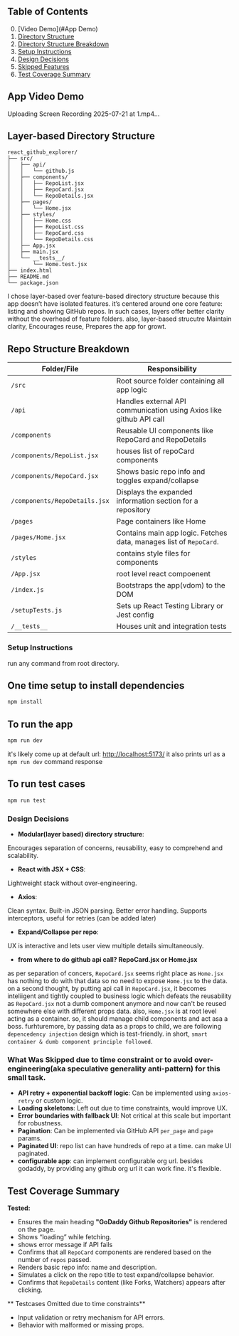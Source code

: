 

## Table of Contents
0. [Video Demo](#App Demo)
1. [Directory Structure](#layer-based-directory-structure)
2. [Directory Structure Breakdown](#repo-structure-breakdown)
3. [Setup Instructions](#setup-instructions)
4. [Design Decisions](#design-decisions)
5. [Skipped Features](#what-was-skipped-due-to-time-constraint-or-to-avoid-over-engineeringaka-speculative-generality-anti-pattern-for-this-small-task)
6. [Test Coverage Summary](#test-coverage-summary)

## App Video Demo

Uploading Screen Recording 2025-07-21 at 1.mp4…


## Layer-based Directory Structure
``` plaintext
react_github_explorer/
├── src/
│   ├── api/                
│   │   └── github.js
│   ├── components/         
│   │   ├── RepoList.jsx
│   │   ├── RepoCard.jsx
│   │   └── RepoDetails.jsx
│   ├── pages/              
│   │   └── Home.jsx     
│   ├── styles/             
│   │   ├── Home.css
│   │   ├── RepoList.css
│   │   ├── RepoCard.css
│   │   └── RepoDetails.css
│   ├── App.jsx  
│   ├── main.jsx                     
│   └── __tests__/          
│       └── Home.test.jsx             
├── index.html
├── README.md
└── package.json
```
I chose layer-based over feature-based directory structure because this app doesn’t have isolated features. it’s centered around one core feature: listing and showing GitHub repos. In such cases, layers offer better clarity without the overhead of feature folders. also, layer-based strucutre Maintain clarity, Encourages reuse, Prepares the app for growt.

## Repo Structure Breakdown

| Folder/File   | Responsibility                                  |
| ------------- | ----------------------------------------------- |
| `/src`        | Root source folder containing all app logic        |
| `/api`        | Handles external API communication using Axios like github API call       |
| `/components` | Reusable UI components like RepoCard and RepoDetails     |
| `/components/RepoList.jsx` | houses list of repoCard components     |
| `/components/RepoCard.jsx` | Shows basic repo info and toggles expand/collapse     |
| `/components/RepoDetails.jsx` | Displays the expanded information section for a repository     |
| `/pages`      | Page containers like Home                       |
| `/pages/Home.jsx`      | Contains main app logic. Fetches data, manages list of `RepoCard`.          |
| `/styles`     | contains style files for components                  |
| `/App.jsx`  | root level react compoenent        |
| `/index.js`  | Bootstraps the app(vdom) to the DOM        |
| `/setupTests.js`  | Sets up React Testing Library or Jest config      |
| `/__tests__`  | Houses unit and integration tests        |

### Setup Instructions
run any command from root directory.
## One time setup to install dependencies
```bash
npm install
```
## To run the app
```bash
npm run dev
```
it's likely come up at default url: [http://localhost:5173/](http://localhost:5173/)
it also prints url as a `npm run dev` command response

## To run test cases
``` bash
npm run test
```

### Design Decisions
* **Modular(layer based) directory structure**:

Encourages separation of concerns, reusability, easy to comprehend and scalability.
* **React with JSX + CSS**: 

Lightweight stack without over-engineering.
* **Axios**: 

Clean syntax. Built-in JSON parsing. Better error handling. Supports interceptors, useful for retries (can be added later)
* **Expand/Collapse per repo**: 

UX is interactive and lets user view multiple details simultaneously.
* **from where to do github api call? RepoCard.jsx or Home.jsx**

as per separation of concers, `RepoCard.jsx` seems right place as `Home.jsx` has nothing to do with that data so no need to expose `Home.jsx` to the data. on a second thought, by putting api call in `RepoCard.jsx`, it becomes inteliigent and tightly coupled to business logic which defeats the reusability as `RepoCard.jsx` not a dumb component anymore and now can't be reused somewhere else with different props data. also, `Home.jsx` is at root level acting as a container. so, it should manage child components and act asa a boss. furhturemore, by passing data as a props to child, we are following `depencedency injection` design which is test-friendly. in short, `smart container & dumb component principle followed`.


### What Was Skipped due to time constraint or to avoid over-engineering(aka speculative generality anti-pattern) for this small task.
* **API retry + exponential backoff logic**: Can be implemented using `axios-retry` or custom logic.
* **Loading skeletons**: Left out due to time constraints, would improve UX.
* **Error boundaries with fallback UI**: Not critical at this scale but important for robustness.
* **Pagination**: Can be implemented via GitHub API `per_page` and `page` params.
* **Paginated UI**: repo list can have hundreds of repo at a time. can make UI paginated.
* **configurable app**: can implement configurable org url. besides godaddy, by providing any github org url it can work fine. it's flexible.

## Test Coverage Summary
**Tested:**
* Ensures the main heading **"GoDaddy Github Repositories"** is rendered on the page.
* Shows “loading” while fetching.
* shows error message if API fails
* Confirms that all `RepoCard` components are rendered based on the number of `repos` passed.
* Renders basic repo info: name and description.
* Simulates a click on the repo title to test expand/collapse behavior.
* Confirms that `RepoDetails` content (like Forks, Watchers) appears after clicking.

** Testcases Omitted due to time constraints**
* Input validation or retry mechanism for API errors.
* Behavior with malformed or missing props.

